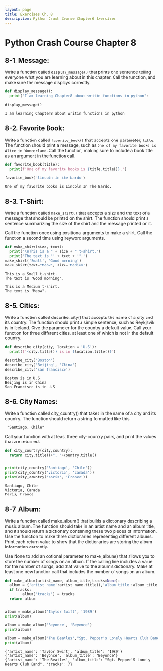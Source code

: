 ```yaml
---
layout: page
title: Exercises Ch. 8
description: Python Crash Course Chapter6 Exercises
---
```

# Python Crash Course Chapter 8

## 8-1. Message:
Write a function called `display_message()` that prints one sentence telling everyone what you are learning about in this chapter. Call the function, and make sure the message displays correctly.


```python
def display_message():
  print("I am learning Chapter8 about writin functions in python")

display_message()
```

    I am learning Chapter8 about writin functions in python


## 8-2. Favorite Book:
 Write a function called `favorite_book()` that accepts one parameter, `title`. The function should print a message, such as `One of my favorite books is Alice in Wonderland`. Call the function, making sure to include a book title as an argument in the function call.


```python
def favorite_book(title):
  print(f'One of my favorite books is {title.title()}.')

favorite_book('lincoln in the bardo')
```

    One of my favorite books is Lincoln In The Bardo.


## 8-3. T-Shirt:
Write a function called `make_shirt()` that accepts a size and the text of a message that should be printed on the shirt. The function should print a sentence summarizing the size of the shirt and the message printed on it.


  Call the function once using positional arguments to make a shirt. Call the function a second time using keyword arguments.


```python
def make_shirt(size, text):
  print("\nThis is a " + size + " t-shirt.")
  print('The text is "' + text + '".')
make_shirt('Small', 'Good morning')
make_shirt(text="Meow", size='Medium')
```

    
    This is a Small t-shirt.
    The text is "Good morning".
    
    This is a Medium t-shirt.
    The text is "Meow".


## 8-5. Cities: 
Write a function called describe_city() that accepts the name of a city and its country. The function should print a simple sentence, such as Reykjavik is in Iceland. Give the parameter for the country a default value. Call your function for three different cities, at least one of which is not in the default country.


```python
def describe_city(city, location = 'U.S'):
  print(f'{city.title()} is in {location.title()}')

describe_city('Boston')
describe_city('Beijing', 'China')
describe_city('san francisco')
```

    Boston is in U.S
    Beijing is in China
    San Francisco is in U.S


## 8-6. City Names:
 Write a function called city_country() that takes in the name of a city and its country. The function should return a string formatted like this:
```
 "Santiago, Chile"
```
Call your function with at least three city-country pairs, and print the values that are returned.




```python
def city_country(city,country):
  return city.title()+", "+country.title()


print(city_country('Santiago', 'Chile'))
print(city_country('victoria', 'canada'))
print(city_country('paris', 'France'))
```

    Santiago, Chile
    Victoria, Canada
    Paris, France


## 8-7. Album: 
Write a function called make_album() that builds a dictionary describing a music album. The function should take in an artist name and an album title, and it should return a dictionary containing these two pieces of information. Use the function to make three dictionaries representing different albums. Print each return value to show that the dictionaries are storing the album information correctly.


Use None to add an optional parameter to make_album() that allows you to store the number of songs on an album. If the calling line includes a value for the number of songs, add that value to the album’s dictionary. Make at least one new function call that includes the number of songs on an album.


```python
def make_album(artist_name, album_title,tracks=None):
  album = {'artist_name':artist_name.title(),'album_title':album_title.title()}
  if tracks:
        album['tracks'] = tracks
  return album


album = make_album('Taylor Swift', '1989')
print(album)

album = make_album('Beyonce', 'Beyonce')
print(album)

album = make_album('The Beatles',"Sgt. Pepper's Lonely Hearts Club Band",tracks = 7)
print(album)
```

    {'artist_name': 'Taylor Swift', 'album_title': '1989'}
    {'artist_name': 'Beyonce', 'album_title': 'Beyonce'}
    {'artist_name': 'The Beatles', 'album_title': "Sgt. Pepper'S Lonely Hearts Club Band", 'tracks': 7}

